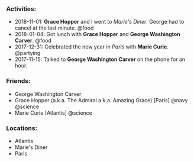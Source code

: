 ### Activities:
- 2018-11-01: **Grace Hopper** and I went to _Marie's Diner_. George had to cancel at the last minute. @food
- 2018-01-04: Got lunch with **Grace Hopper** and **George Washington Carver**. @food
- 2017-12-31: Celebrated the new year in _Paris_ with **Marie Curie**. @partying
- 2017-11-15: Talked to **George Washington Carver** on the phone for an hour.

### Friends:
- George Washington Carver
- Grace Hopper (a.k.a. The Admiral a.k.a. Amazing Grace) [Paris] @navy @science
- Marie Curie [Atlantis] @science

### Locations:
- Atlantis
- Marie's Diner
- Paris
